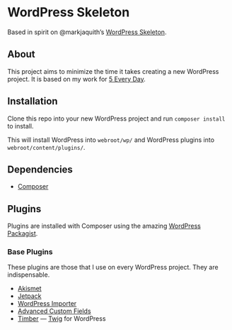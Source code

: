 # WordPress Skeleton

Based in spirit on @markjaquith’s [WordPress Skeleton](https://github.com/markjaquith/WordPress-Skeleton).

## About

This project aims to minimize the time it takes creating a new WordPress project. It is based on my work for [5 Every Day](http://5everyday.com/).

## Installation

Clone this repo into your new WordPress project and run `composer install` to install. 

This will install WordPress into `webroot/wp/` and WordPress plugins into `webroot/content/plugins/`.

## Dependencies

* [Composer](https://getcomposer.org/)

## Plugins

Plugins are installed with Composer using the amazing [WordPress Packagist](http://wpackagist.org/).

### Base Plugins

These plugins are those that I use on every WordPress project. They are indispensable.

* [Akismet](http://wordpress.org/plugins/akismet/)
* [Jetpack](http://wordpress.org/plugins/jetpack/)
* [WordPress Importer](http://wordpress.org/plugins/wordpress-importer/)
* [Advanced Custom Fields](http://wordpress.org/plugins/advanced-custom-fields/)
* [Timber](http://wordpress.org/plugins/timber-library/) — [Twig](http://twig.sensiolabs.org/) for WordPress